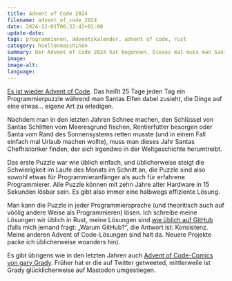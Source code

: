 ```yaml
---
title: Advent of Code 2024
filename: advent_of_code_2024
date: 2024-12-01T06:32:41+01:00
update-date:
tags: programmieren, adventskalender, advent of code, rust
category: hoellenmaschinen
summary: Der Advent of Code 2024 hat begonnen. Dieses mal muss man Santas Chefhistoriker ausfindig machen, der sich an einer von fünfzig historischen Stätten herumtreibt.
image:
image-alt:
language:
---
```


[Es ist wieder Advent of Code](https://adventofcode.com/2024). Das heißt 25 Tage jeden Tag ein Programmierpuzzle während man Santas Elfen dabei zusieht, die Dinge auf eine etwas… eigene Art zu erledigen.

Nachdem man in den letzten Jahren Schnee machen, den Schlüssel von Santas Schlitten vom Meeresgrund fischen, Rentierfutter besorgen oder Santa vom Rand des Sonnensystems retten musste (und in einem Fall einfach mal Urlaub machen wollte), muss man dieses Jahr Santas Chefhistoriker finden, der sich irgendwo in der Weltgeschichte herumtreibt.

Das erste Puzzle war wie üblich einfach, und üblicherweise steigt die Schwierigkeit im Laufe des Monats im Schnitt an, die Puzzle sind also sowohl etwas für Programmieranfänger als auch für erfahrene Programmierer. Alle Puzzle können mit zehn Jahre alter Hardware in 15 Sekunden lösbar sein. Es gibt also immer eine halbwegs effiziente Lösung.

Man kann die Puzzle in jeder Programmiersprache (und theoritisch auch auf vöölig andere Weise als Programmieren) lösen. Ich schreibe meine Lösungen wir üblich in Rust, meine Lösungen sind [wie üblich auf GitHub](https://github.com/GKnirps/adventofcode-2024) (falls mich jemand fragt: „Warum GitHub?“, die Antwort ist: Konsistenz. Meine anderen Advent of Code-Lösungen sind halt da. Neuere Projekte packe ich üblicherweise woanders hin).

Es gibt übrigens wie in den letzten Jahren auch [Advent of Code-Comics von gary Grady](https://mastodon.social/@garygrady). Früher hat er die auf Twitter getweeted, mittlerweile ist Grady glücklicherweise auf Mastodon umgestiegen.
